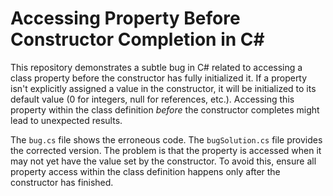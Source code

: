 # Accessing Property Before Constructor Completion in C#

This repository demonstrates a subtle bug in C# related to accessing a class property before the constructor has fully initialized it.  If a property isn't explicitly assigned a value in the constructor, it will be initialized to its default value (0 for integers, null for references, etc.). Accessing this property within the class definition *before* the constructor completes might lead to unexpected results.

The `bug.cs` file shows the erroneous code. The `bugSolution.cs` file provides the corrected version.  The problem is that the property is accessed when it may not yet have the value set by the constructor. To avoid this, ensure all property access within the class definition happens only after the constructor has finished.